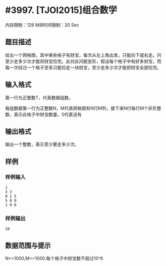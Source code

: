 # #3997. [TJOI2015]组合数学

内存限制：128 MiB时间限制：20 Sec

## 题目描述

 给出一个网格图，其中某些格子有财宝，每次从左上角出发，只能向下或右走。问至少走多少次才能将财宝捡完。此对此问题变形，假设每个格子中有好多财宝，而每一次经过一个格子至多只能捡走一块财宝，至少走多少次才能把财宝全部捡完。

## 输入格式

 第一行为正整数T，代表数据组数。

每组数据第一行为正整数N，M代表网格图有N行M列，接下来N行每行M个非负整数，表示此格子中财宝数量，0代表没有

## 输出格式

 输出一个整数，表示至少要走多少次。

## 样例

### 样例输入

    
    1
    3 3
    0 1 5
    5 0 0
    1 0 0
    

### 样例输出

    
    10
    

## 数据范围与提示

 N<=1000,M<=1000.每个格子中财宝数不超过10^6
